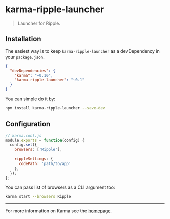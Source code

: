 # karma-ripple-launcher

> Launcher for Ripple.

## Installation

The easiest way is to keep `karma-ripple-launcher` as a devDependency in your `package.json`.
```json
{
  "devDependencies": {
    "karma": "~0.10",
    "karma-ripple-launcher": "~0.1"
  }
}
```

You can simple do it by:
```bash
npm install karma-ripple-launcher --save-dev
```

## Configuration
```js
// karma.conf.js
module.exports = function(config) {
  config.set({
    browsers: ['Ripple'],
    
    rippleSettings: {
      codePath: 'path/to/app'
    },
  });
};
```

You can pass list of browsers as a CLI argument too:
```bash
karma start --browsers Ripple
```

----

For more information on Karma see the [homepage].


[homepage]: http://karma-runner.github.com
